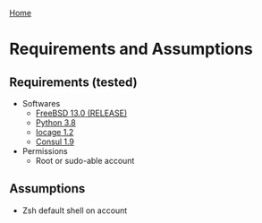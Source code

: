 [Home](README.MD)

# Requirements and Assumptions

## Requirements (tested)
- Softwares
  - [FreeBSD 13.0 (RELEASE)](https://www.freebsd.org/where.html)
  - [Python 3.8](https://docs.python.org/3.8/)
  - [Iocage 1.2](https://github.com/iocage/iocage)
  - [Consul 1.9](https://www.consul.io/)
- Permissions
  - Root or sudo-able account

## Assumptions
- Zsh default shell on account